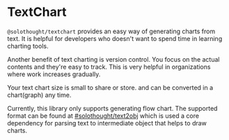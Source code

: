 # TextChart

`@solothought/textchart` provides an easy way of generating charts from text. It is helpful for developers who doesn't want to spend time in learning charting tools.

Another benefit of text charting is version control. You focus on the actual contents and they're easy to track. This is very helpful in organizations where work increases gradually.

Your text chart size is small to share or store. and can be converted in a chart(graph) any time.

Currently, this library only supports generating flow chart. The supported format can be found at [#solothought/text2obj](https://github.com/NaturalIntelligence/text2obj) which is used a core dependency for parsing text to intermediate object that helps to draw charts.



